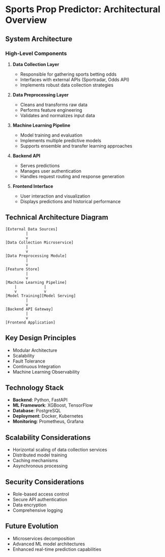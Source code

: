 # Sports Prop Predictor: Architectural Overview

## System Architecture

### High-Level Components
1. **Data Collection Layer**
   - Responsible for gathering sports betting odds
   - Interfaces with external APIs (Sportradar, Odds API)
   - Implements robust data collection strategies

2. **Data Preprocessing Layer**
   - Cleans and transforms raw data
   - Performs feature engineering
   - Validates and normalizes input data

3. **Machine Learning Pipeline**
   - Model training and evaluation
   - Implements multiple predictive models
   - Supports ensemble and transfer learning approaches

4. **Backend API**
   - Serves predictions
   - Manages user authentication
   - Handles request routing and response generation

5. **Frontend Interface**
   - User interaction and visualization
   - Displays predictions and historical performance

## Technical Architecture Diagram
```
[External Data Sources]
         |
         v
[Data Collection Microservice]
         |
         v
[Data Preprocessing Module]
         |
         v
[Feature Store]
         |
         v
[Machine Learning Pipeline]
    |            |
    v            v
[Model Training][Model Serving]
         |
         v
[Backend API Gateway]
         |
         v
[Frontend Application]
```

## Key Design Principles
- Modular Architecture
- Scalability
- Fault Tolerance
- Continuous Integration
- Machine Learning Observability

## Technology Stack
- **Backend**: Python, FastAPI
- **ML Framework**: XGBoost, TensorFlow
- **Database**: PostgreSQL
- **Deployment**: Docker, Kubernetes
- **Monitoring**: Prometheus, Grafana

## Scalability Considerations
- Horizontal scaling of data collection services
- Distributed model training
- Caching mechanisms
- Asynchronous processing

## Security Considerations
- Role-based access control
- Secure API authentication
- Data encryption
- Comprehensive logging

## Future Evolution
- Microservices decomposition
- Advanced ML model architectures
- Enhanced real-time prediction capabilities